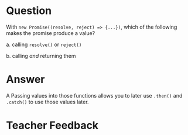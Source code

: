 # Question

With `new Promise((resolve, reject) => {...})`, which of the following makes the promise produce a value?

a. calling `resolve()` or `reject()`

b. calling _and_ returning them

# Answer

A
Passing values into those functions allows you to later use `.then()` and `.catch()` to use those values later.

# Teacher Feedback
